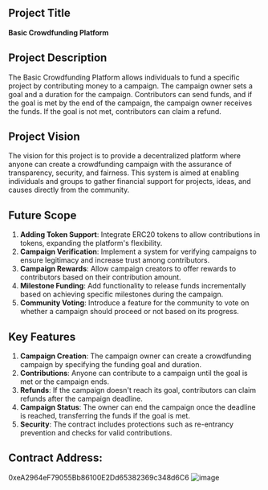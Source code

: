 ## Project Title
**Basic Crowdfunding Platform**

## Project Description
The Basic Crowdfunding Platform allows individuals to fund a specific project by contributing money to a campaign. The campaign owner sets a goal and a duration for the campaign. Contributors can send funds, and if the goal is met by the end of the campaign, the campaign owner receives the funds. If the goal is not met, contributors can claim a refund.

## Project Vision
The vision for this project is to provide a decentralized platform where anyone can create a crowdfunding campaign with the assurance of transparency, security, and fairness. This system is aimed at enabling individuals and groups to gather financial support for projects, ideas, and causes directly from the community.

## Future Scope
1. **Adding Token Support**: Integrate ERC20 tokens to allow contributions in tokens, expanding the platform's flexibility.
2. **Campaign Verification**: Implement a system for verifying campaigns to ensure legitimacy and increase trust among contributors.
3. **Campaign Rewards**: Allow campaign creators to offer rewards to contributors based on their contribution amount.
4. **Milestone Funding**: Add functionality to release funds incrementally based on achieving specific milestones during the campaign.
5. **Community Voting**: Introduce a feature for the community to vote on whether a campaign should proceed or not based on its progress.

## Key Features
1. **Campaign Creation**: The campaign owner can create a crowdfunding campaign by specifying the funding goal and duration.
2. **Contributions**: Anyone can contribute to a campaign until the goal is met or the campaign ends.
3. **Refunds**: If the campaign doesn't reach its goal, contributors can claim refunds after the campaign deadline.
4. **Campaign Status**: The owner can end the campaign once the deadline is reached, transferring the funds if the goal is met.
5. **Security**: The contract includes protections such as re-entrancy prevention and checks for valid contributions.
## Contract Address:
0xeA2964eF79055Bb86100E2Dd65382369c348d6C6
![image](https://github.com/user-attachments/assets/7fa718c8-6652-43d4-865c-b8af38d27176)

